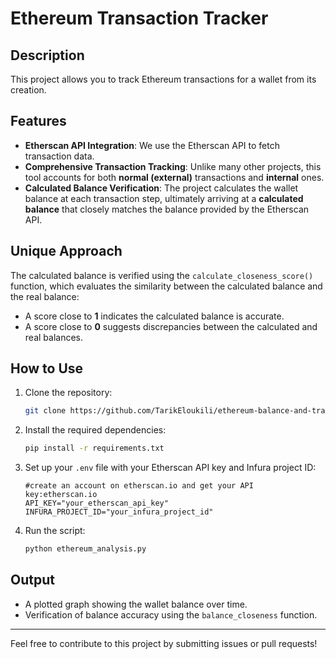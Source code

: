 # Ethereum Transaction Tracker

## Description
This project allows you to track Ethereum transactions for a wallet from its creation.

## Features
- **Etherscan API Integration**: We use the Etherscan API to fetch transaction data.
- **Comprehensive Transaction Tracking**: Unlike many other projects, this tool accounts for both **normal (external)** transactions and **internal** ones.
- **Calculated Balance Verification**: The project calculates the wallet balance at each transaction step, ultimately arriving at a **calculated balance** that closely matches the balance provided by the Etherscan API.

## Unique Approach
The calculated balance is verified using the `calculate_closeness_score()` function, which evaluates the similarity between the calculated balance and the real balance:
- A score close to **1** indicates the calculated balance is accurate.
- A score close to **0** suggests discrepancies between the calculated and real balances.

## How to Use
1. Clone the repository:
   ```bash
   git clone https://github.com/TarikEloukili/ethereum-balance-and-transaction-tracker.git
   ```

2. Install the required dependencies:
   ```bash
   pip install -r requirements.txt
   ```

3. Set up your `.env` file with your Etherscan API key and Infura project ID:
   ```env
   #create an account on etherscan.io and get your API key:etherscan.io
   API_KEY="your_etherscan_api_key"
   INFURA_PROJECT_ID="your_infura_project_id"
   ```

4. Run the script:
   ```bash
   python ethereum_analysis.py
   ```

## Output
- A plotted graph showing the wallet balance over time.
- Verification of balance accuracy using the `balance_closeness` function.

---
Feel free to contribute to this project by submitting issues or pull requests!
